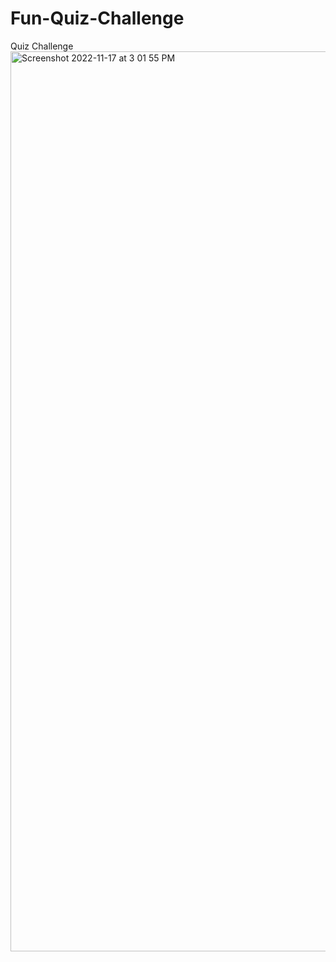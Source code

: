 # Fun-Quiz-Challenge
Quiz Challenge 
<img width="1440" alt="Screenshot 2022-11-17 at 3 01 55 PM" src="https://user-images.githubusercontent.com/115323708/202581927-844e332d-64e8-43c9-af45-abd700dccddc.png">
